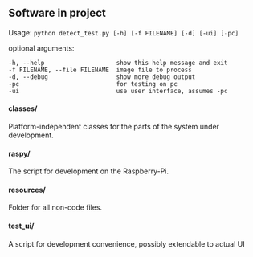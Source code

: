 ## Software in project

Usage: `python detect_test.py [-h] [-f FILENAME] [-d] [-ui] [-pc]`

optional arguments:  
  ```
  -h, --help                    show this help message and exit  
  -f FILENAME, --file FILENAME  image file to process  
  -d, --debug                   show more debug output  
  -pc                           for testing on pc  
  -ui                           use user interface, assumes -pc
  ```  
#### classes/
Platform-independent classes for the parts of the system under development.

#### raspy/
The script for development on the Raspberry-Pi.

#### resources/
Folder for all non-code files.

#### test_ui/
A script for development convenience, possibly extendable to actual UI